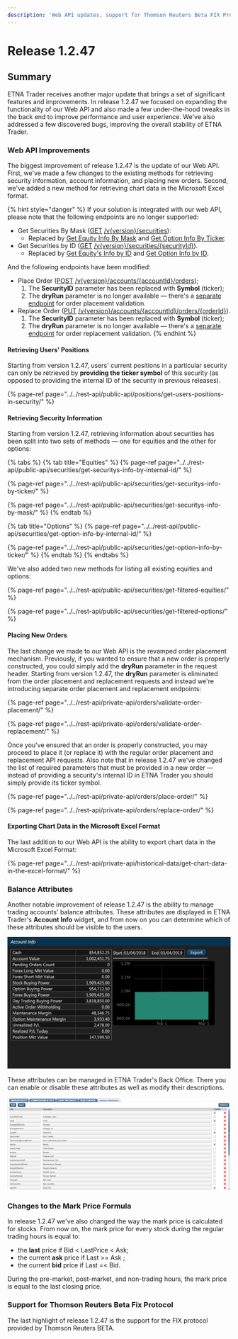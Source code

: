 ```yaml
---
description: 'Web API updates, support for Thomson Reuters Beta FIX Protocol'
---
```


# Release 1.2.47

## Summary

ETNA Trader receives another major update that brings a set of significant features and improvements. In release 1.2.47 we focused on expanding the functionality of our Web API and also made a few under-the-hood tweaks in the back end to improve performance and user experience. We've also addressed a few discovered bugs, improving the overall stability of ETNA Trader.

### Web API Improvements

The biggest improvement of release 1.2.47 is the update of our Web API. First, we've made a few changes to the existing methods for retrieving security information, account information, and placing new orders. Second, we've added a new method for retrieving chart data in the Microsoft Excel format.

{% hint style="danger" %}
If your solution is integrated with our web API, please note that the following endpoints are no longer supported:

* Get Securities By Mask \([GET](https://pub-api-et-demo-prod.etnasoft.us/api/reference/index#!/Securities/Securities_GetSecurities) [/v{version}/securities](https://pub-api-et-demo-prod.etnasoft.us/api/reference/index#!/Securities/Securities_GetSecurities)\):
  * Replaced by [Get Equity Info By Mask](../../rest-api/private-api/securities/get-securitys-info-by-mask/) and [Get Option Info By Ticker](../../rest-api/private-api/securities/get-options-info-by-ticker/).
* Get Securities by ID \([GET](https://pub-api-et-demo-prod.etnasoft.us/api/reference/index#!/Securities/Securities_GetSecurityById) [/v{version}/securities/{securityId}](https://pub-api-et-demo-prod.etnasoft.us/api/reference/index#!/Securities/Securities_GetSecurityById)\).
  * Replaced by [Get Equity's Info by ID](../../rest-api/private-api/securities/get-securitys-info-by-internal-id/) and [Get Option Info by ID](../../rest-api/private-api/securities/get-options-info-by-id/).

And the following endpoints have been modified:

* Place Order \([POST](https://priv-api-et-demo-prod.etnasoft.us/api/reference/index#!/Orders/Orders_PlaceOrder) [/v{version}/accounts/{accountId}/orders](https://priv-api-et-demo-prod.etnasoft.us/api/reference/index#!/Orders/Orders_PlaceOrder)\);
  1. The **SecurityID** parameter has been replaced with **Symbol** \(ticker\);
  2. The **dryRun** parameter is no longer available — there's a [separate endpoint](../../rest-api/private-api/orders/validate-order-placement/) for order placement validation.
* Replace Order \([PUT](https://priv-api-etnatrader-dev.etnasoft.us/api/reference/index#!/Orders/Orders_ReplaceOrder) [/v{version}/accounts/{accountId}/orders/{orderId}](https://priv-api-etnatrader-dev.etnasoft.us/api/reference/index#!/Orders/Orders_ReplaceOrder)\).
  1. The **SecurityID** parameter has been replaced with **Symbol** \(ticker\);
  2. The **dryRun** parameter is no longer available — there's a [separate endpoint](../../rest-api/private-api/orders/validate-order-replacement/) for order    replacement validation.
{% endhint %}

#### Retrieving Users' Positions

Starting from version 1.2.47, users' current positions in a particular security can only be retrieved by **providing the ticker symbol** of this security \(as opposed to providing the internal ID of the security in previous releases\).

{% page-ref page="../../rest-api/public-api/positions/get-users-positions-in-security/" %}

#### Retrieving Security Information

Starting from version 1.2.47,  retrieving information about securities has been split into two sets of methods — one for equities and the other for options:

{% tabs %}
{% tab title="Equities" %}
{% page-ref page="../../rest-api/public-api/securities/get-securitys-info-by-internal-id/" %}

{% page-ref page="../../rest-api/public-api/securities/get-securitys-info-by-ticker/" %}

{% page-ref page="../../rest-api/public-api/securities/get-securitys-info-by-mask/" %}
{% endtab %}

{% tab title="Options" %}
{% page-ref page="../../rest-api/public-api/securities/get-option-info-by-internal-id/" %}

{% page-ref page="../../rest-api/public-api/securities/get-option-info-by-ticker/" %}
{% endtab %}
{% endtabs %}

We've also added two new methods for listing all existing equities and options:

{% page-ref page="../../rest-api/public-api/securities/get-filtered-equities/" %}

{% page-ref page="../../rest-api/public-api/securities/get-filtered-options/" %}

#### Placing New Orders

The last change we made to our Web API is the revamped order placement mechanism. Previously, if you wanted to ensure that a new order is properly constructed, you could simply add the **dryRun** parameter in the request header. Starting from version 1.2.47, the **dryRun** parameter is eliminated from the order placement and replacement requests and instead we're introducing separate order placement and replacement endpoints:

{% page-ref page="../../rest-api/private-api/orders/validate-order-placement/" %}

{% page-ref page="../../rest-api/private-api/orders/validate-order-replacement/" %}

Once you've ensured that an order is properly constructed, you may proceed to place it \(or replace it\) with the regular order placement and replacement API requests. Also note that in release 1.2.47 we've changed the list of required parameters that must be provided in a new order — instead of providing a security's internal ID in ETNA Trader you should simply provide its ticker symbol.

{% page-ref page="../../rest-api/private-api/orders/place-order/" %}

{% page-ref page="../../rest-api/private-api/orders/replace-order/" %}

#### Exporting Chart Data in the Microsoft Excel Format

The last addition to our Web API is the ability to export chart data in the Microsoft Excel Format:

{% page-ref page="../../rest-api/private-api/historical-data/get-chart-data-in-the-excel-format/" %}

### Balance Attributes

Another notable improvement of release 1.2.47 is the ability to manage trading accounts' balance attributes. These attributes are displayed in ETNA Trader's **Account Info** widget, and from now on you can determine which of these attributes should be visible to the users.

![](../../.gitbook/assets/screenshot-2019-03-04-at-20.23.29.png)

These attributes can be managed in ETNA Trader's Back Office. There you can enable or disable these attributes as well as modify their descriptions.

![](../../.gitbook/assets/releasenotes1247-1.png)

### Changes to the Mark Price Formula

In release 1.2.47 we've also changed the way the mark price is calculated for stocks. From now on, the mark price for every stock during the regular trading hours is equal to:

* the **last** price if Bid &lt; LastPrice &lt; Ask;
* the current **ask** price if Last &gt;= Ask ;
* the current **bid** price if Last =&lt; Bid.

During the pre-market, post-market, and non-trading hours, the mark price is equal to the last closing price. 

### Support for Thomson Reuters Beta Fix Protocol

The last highlight of release 1.2.47 is the support for the FIX protocol provided by Thomson Reuters BETA.

